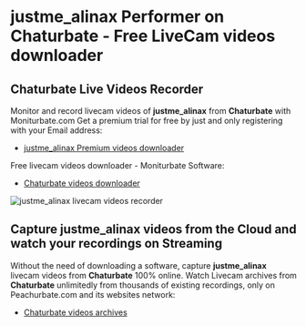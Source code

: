 # justme_alinax Performer on Chaturbate - Free LiveCam videos downloader

## Chaturbate Live Videos Recorder

Monitor and record livecam videos of **justme_alinax** from **Chaturbate** with Moniturbate.com
Get a premium trial for free by just and only registering with your Email address:
* [justme_alinax Premium videos downloader](https://moniturbate.com/request-demo-licence-key.html)

Free livecam videos downloader - Moniturbate Software:
* [Chaturbate videos downloader](https://moniturbate.com/moniturbate-download-software.html)

![justme_alinax livecam videos recorder](https://peachurnet.com/templates/moniturbate-software.png)


## Capture justme_alinax videos from the Cloud and watch your recordings on Streaming

Without the need of downloading a software, capture **justme_alinax** livecam videos from **Chaturbate** 100% online.
Watch Livecam archives from **Chaturbate** unlimitedly from thousands of existing recordings, only on Peachurbate.com and its websites network:
* [Chaturbate videos archives](https://peachurnet.com/)